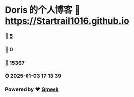 # Doris 的个人博客 :link: https://Startrail1016.github.io 
### :page_facing_up: [5](https://Startrail1016.github.io/tag.html) 
### :speech_balloon: 0 
### :hibiscus: 15367 
### :alarm_clock: 2025-01-03 17:13:39 
### Powered by :heart: [Gmeek](https://github.com/Meekdai/Gmeek)
